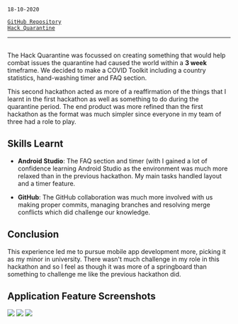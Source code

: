 <!--
title: Hack Quarantine
description: Second hackathon & reaffirmation of app development skills
tags: Android Studio
date: APR 2020  
slug: HackQ
-->

`18-10-2020`

[`GitHub Repository`](https://github.com/sh1ggy/COVIDToolkit) \
[`Hack Quarantine`](https://hackquarantine.devpost.com/?ref_feature=challenge&ref_medium=discover)

--- 

\
The Hack Quarantine was focussed on creating something that would help combat issues the quarantine had caused the world within a **3 week** timeframe. We decided to make a COVID Toolkit including a country statistics, hand-washing timer and FAQ section.   

This second hackathon acted as more of a reaffirmation of the things that I learnt in the first hackathon as well as something to do during the quarantine period. The end product was more refined than the first hackathon as the format was much simpler since everyone in my team of three had a role to play. 

## Skills Learnt	
 - **Android Studio**: The FAQ section and timer (with I gained a lot of confidence learning Android Studio as the environment was much more relaxed than in the previous hackathon. My main tasks handled layout and a timer feature.
  
 - **GitHub**: The GitHub collaboration was much more involved with us making proper commits, managing branches and resolving merge conflicts which did challenge our knowledge. 

## Conclusion
This experience led me to pursue mobile app development more, picking it as my minor in university. There wasn't much challenge in my role in this hackathon and so I feel as though it was more of a springboard than something to challenge me like the previous hackathon did. 

## Application Feature Screenshots
![](/blog/HackQ/timer.png)
![](/blog/HackQ/faq.png)
![](/blog/HackQ/api.png)